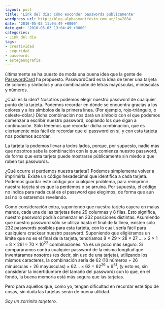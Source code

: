 ```yaml
---
layout: post
title: 'Link del día: Cómo esconder passwords públicamente'
wordpress_url: http://blog.alphasmanifesto.com.ar/?p=2084
date: '2010-05-03 11:04:49 +0000'
date_gmt: '2010-05-03 13:04:49 +0000'
categories:
- Link del día
tags:
- creatividad
- seguridad
- passwords
- esteganografía
---
```


últimamente se ha puesto de moda una buena idea que la gente de [PasswordCard](http://passwordcard.org/) ha propuesto. PasswordCard es la idea de tener una tarjeta de colores y símbolos y una combinación de letras mayúsculas, minúsculas y números.

 ¿Cuál es la idea? Nosotros podemos elegir nuestro password de cualquier punto de la tarjeta. Podemos recordar en dónde se encuentra gracias a los colores y a los símbolos de la primera línea. (Por ejemplo, rojo-triángulo, o celeste-dólar.) Dicha combinación nos dará un símbolo con el que podemos comenzar a escribir nuestro password, copiando los que sigan a continuación. Sólo tenemos que recordar dicha combinación, que es ciertamente más fácil de recordar que el password en sí, y con esta tarjeta nos podemos acordar.

La tarjeta la podemos llevar a todos lados, porque, por supuesto, nadie más que nosotros sabe la combinación con la que comienza nuestro password, de forma que esta tarjeta puede mostrarse públicamente sin miedo a que roben tus passwords.

 ¿Qué ocurre si perdemos nuestra tarjeta? Podemos simplemente volver a imprimirla. Existe un código hexadecimal que identifica a cada tarjeta. Podemos guardar este código por cualquier problema, para reimprimir nuestra tarjeta si es que la perdemos o se arruina. Por supuesto, el código no indica para nada cuál es el password que elegimos, de forma que aún así no lo estaremos revelando.

Como consideración extra, suponiendo que nuestra tarjeta cayera en malas manos, cada una de las tarjetas tiene 29 columnas y 8 filas. Esto significa, nuestro password podría comenzar en 232 posiciones distintas. Asumiendo que nuestro password sólo se utiliza hasta el final de la línea, existen sólo 232 passwords posibles para esta tarjeta, con lo cual, sería fácil para cualquiera crackear nuestro password. Suponiendo que eligiéramos un límite que no es el final de la tarjeta, tendríamos 8 &times; 29 &times; 28 &times; 27 ... &times; 2 &times; 1 = 8 &times; 29! &asymp; 70 &times; 10<sup>22</sup> combinaciones. Ya es un poco más seguro. Si comparáramos contra cualquier password de la misma longitud que inventáramos nosotros (es decir, sin uso de una tarjeta), utilizando los mismos caracteres, la combinación sería de 62 (10 números + 26 minúsculas + 26 mayúsculas) &times; 62... &times; 62 = 62<sup>29</sup> &asymp; 9<sup>51</sup>, (y esto es, sin considerar la incertidumbre del tamaño del password) con lo que, en el fondo, la buena memoria está más segura que las tarjetas.

Pero para aquellos que, como yo, tengan dificultad en recordar este tipo de cosas, sin duda las tarjetas serán de buena utilidad.

_Soy un zorrinito tarjetero._
